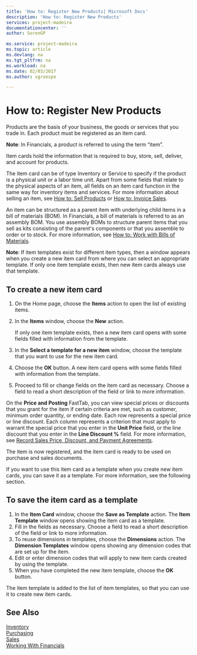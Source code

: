 ```yaml
---
title: 'How to: Register New Products| Microsoft Docs'
description: 'How to: Register New Products'
services: project-madeira
documentationcenter: ''
author: SorenGP

ms.service: project-madeira
ms.topic: article
ms.devlang: na
ms.tgt_pltfrm: na
ms.workload: na
ms.date: 02/03/2017
ms.author: sgroespe

---
```

# How to: Register New Products
Products are the basis of your business, the goods or services that you trade in. Each product must be registered as an item card.

**Note**: In Financials, a product is referred to using the term “item”.

Item cards hold the information that is required to buy, store, sell, deliver, and account for products.

The item card can be of type Inventory or Service to specify if the product is a physical unit or a labor time unit. Apart from some fields that relate to the physical aspects of an item, all fields on an item card function in the same way for inventory items and services. For more information about selling an item, see [How to: Sell Products](sales-how-sell-products.md) or [How to: Invoice Sales](sales-how-invoice-sales.md).

An item can be structured as a parent item with underlying child items in a bill of materials (BOM). In Financials, a bill of materials is referred to as an assembly BOM. You use assembly BOMs to structure parent items that you sell as kits consisting of the parent's components or that you assemble to order or to stock. For more information, see [How to: Work with Bills of Materials](inventory-how-work-BOMs.md).

**Note**: If item templates exist for different item types, then a window appears when you create a new item card from where you can select an appropriate template. If only one item template exists, then new item cards always use that template.

## To create a new item card
1. On the Home page, choose the **Items** action to open the list of existing items.  
2. In the **Items** window, choose the **New** action.

    If only one item template exists, then a new item card opens with some fields filled with information from the template.
3. In the **Select a template for a new item** window, choose the template that you want to use for the new item card.
4. Choose the **OK** button. A new item card opens with some fields filled with information from the template.
5. Proceed to fill or change fields on the item card as necessary. Choose a field to read a short description of the field or link to more information.

On the **Price and Posting** FastTab, you can view special prices or discounts that you grant for the item if certain criteria are met, such as customer, minimum order quantity, or ending date. Each row represents a special price or line discount. Each column represents a criterion that must apply to warrant the special price that you enter in the **Unit Price** field, or the line discount that you enter in the **Line Discount %** field. For more information, see [Record Sales Price, Discount, and Payment Agreements](sales-how-record-sales-price-discount-payment-agreements.md).

The item is now registered, and the item card is ready to be used on purchase and sales documents.

If you want to use this item card as a template when you create new item cards, you can save it as a template. For more information, see the following section.

## To save the item card as a template
1. In the **Item Card** window, choose the **Save as Template** action. The **Item Template** window opens showing the item card as a template.
2. Fill in the fields as necessary. Choose a field to read a short description of the field or link to more information.
3. To reuse dimensions in templates, choose the **Dimensions** action. The **Dimension Templates** window opens showing any dimension codes that are set up for the item.
4. Edit or enter dimension codes that will apply to new item cards created by using the template.
5. When you have completed the new item template, choose the **OK** button.

The item template is added to the list of item templates, so that you can use it to create new item cards.

## See Also
  [Inventory](inventory-manage-inventory.md)  
  [Purchasing](purchasing-manage-purchasing.md)  
  [Sales](sales-manage-sales.md)  
  [Working With Financials](ui-work-product.md)
